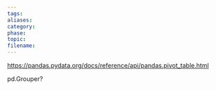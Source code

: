 ```yaml
---
tags: 
aliases: 
category: 
phase: 
topic: 
filename:
---
```

https://pandas.pydata.org/docs/reference/api/pandas.pivot_table.html

pd.Grouper?
